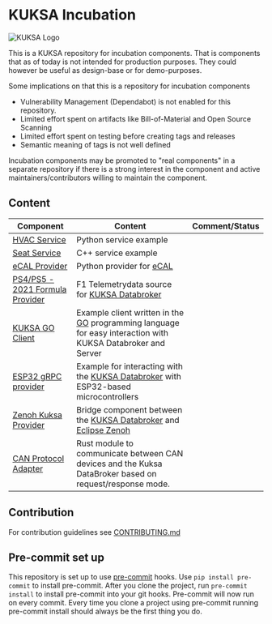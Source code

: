 # KUKSA Incubation

![KUKSA Logo](./assets/logo.png)

This is a KUKSA repository for incubation components.
That is components that as of today is not intended for production purposes.
They could however be useful as design-base or for demo-purposes.

Some implications on that this is a repository for incubation components

* Vulnerability Management (Dependabot) is not enabled for this repository.
* Limited effort spent on artifacts like Bill-of-Material and Open Source Scanning
* Limited effort spent on testing before creating tags and releases
* Semantic meaning of tags is not well defined

Incubation components may be promoted to "real components" in a separate repository if there
is a strong interest in the component and active maintainers/contributors willing to maintain the component.

## Content

Component |  Content | Comment/Status
----------|----------|---------------
[HVAC Service](hvac_service) | Python service example
[Seat Service](seat_service) | C++ service example
[eCAL Provider](ecal2val) | Python provider for [eCAL](https://projects.eclipse.org/projects/automotive.ecal)
[PS4/PS5 - 2021 Formula Provider](./fone2val) | F1 Telemetrydata source for [KUKSA Databroker](https://github.com/eclipse/kuksa.val/tree/master/kuksa_databroker)
[KUKSA GO Client](kuksa_go_client)   | Example client written in the [GO](https://go.dev/) programming language for easy interaction with KUKSA Databroker and Server
[ESP32 gRPC provider](gRPC-on-ESP32)   | Example for interacting with the [KUKSA Databroker](https://github.com/eclipse/kuksa.val/tree/master/kuksa_databroker) with ESP32-based microcontrollers
[Zenoh Kuksa Provider](zenoh-kuksa-provider)   | Bridge component between the [KUKSA Databroker](https://github.com/eclipse/kuksa.val/tree/master/kuksa_databroker) and [Eclipse Zenoh](https://github.com/eclipse-zenoh/zenoh)
[CAN Protocol Adapter](https://github.com/eclipse-kuksa/kuksa-incubation/tree/main/can-protocol-adapter)   | Rust module to communicate between CAN devices and the Kuksa DataBroker based on request/response mode.

## Contribution

For contribution guidelines see [CONTRIBUTING.md](CONTRIBUTING.md)

## Pre-commit set up

This repository is set up to use [pre-commit](https://pre-commit.com/) hooks.
Use `pip install pre-commit` to install pre-commit.
After you clone the project, run `pre-commit install` to install pre-commit into your git hooks.
Pre-commit will now run on every commit.
Every time you clone a project using pre-commit running pre-commit install should always be the first thing you do.
